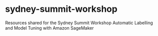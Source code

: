 # sydney-summit-workshop
Resources shared for the Sydney Summit Workshop Automatic Labelling and Model Tuning with Amazon SageMaker
